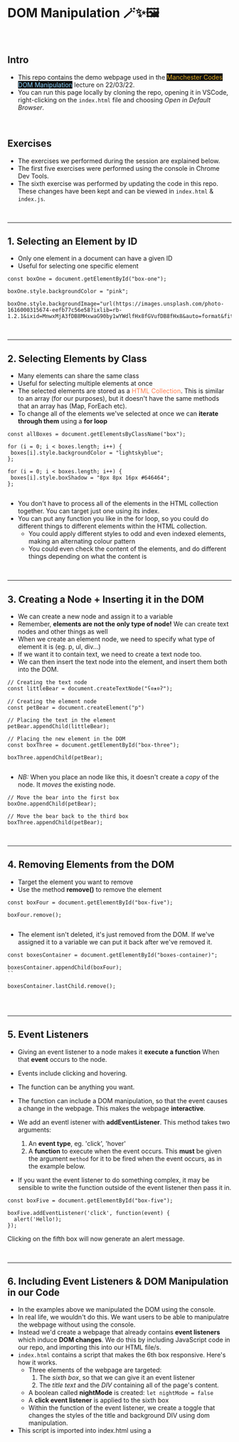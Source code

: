# DOM Manipulation 🪄✨🖼️
<br/>

## Intro

- This repo contains the demo webpage used in the <span style="background-color:#121212; color: goldenrod">Manchester Codes</span><span style="background-color:#121212; color: lightskyblue"> DOM Manipulation</span> lecture on 22/03/22.
- You can run this page locally by cloning the repo, opening it in VSCode, right-clicking on the `index.html` file and choosing *Open in Default Browser*.

<br/>

## Exercises
- The exercises we performed during the session are explained below.
- The first five exercises were performed using the console in Chrome Dev Tools.
- The sixth exercise was performed by updating the code in this repo. These changes have been kept and can be viewed in `index.html` & `index.js`.

<br/>

---

## 1. Selecting an Element by ID
- Only one element in a document can have a given ID
- Useful for selecting one specific element
 
```
const boxOne = document.getElementById("box-one");

boxOne.style.backgroundColor = "pink";
 
boxOne.style.backgroundImage="url(https://images.unsplash.com/photo-1616000315674-eefb77c56e58?ixlib=rb-1.2.1&ixid=MnwxMjA3fDB8MHxwaG90by1wYWdlfHx8fGVufDB8fHx8&auto=format&fit=crop&w=687&q=80)";
```

<br/>

---

## 2. Selecting Elements by Class
- Many elements can share the same class
- Useful for selecting multiple elements at once
- The selected elements are stored as a <span style="color:coral">HTML Collection</span>. This is similar to an array (for our purposes), but it doesn't have the same methods that an array has (Map, ForEach etc).
- To change all of the elements we've selected at once we can **iterate through them** using a **for loop**
 
```
const allBoxes = document.getElementsByClassName("box");
 
for (i = 0; i < boxes.length; i++) {
 boxes[i].style.backgroundColor = "lightskyblue";
};
 
for (i = 0; i < boxes.length; i++) {
 boxes[i].style.boxShadow = "8px 8px 16px #646464";
};
 
```
- You don't have to process all of the elements in the HTML collection together. You can target just one using its index.
- You can put any function you like in the for loop, so you could do different things to different elements within the HTML collection.
  - You could apply different styles to odd and even indexed elements, making an alternating colour pattern
  - You could even check the content of the elements, and do different things depending on what the content is

<br/>

---

## 3. Creating a Node + Inserting it in the DOM
 
- We can create a new node and assign it to a variable
- Remember, **elements are not the only type of node!** We can create text nodes and other things as well
- When we create an element node, we need to specify what type of element it is (eg. p, ul, div...)
- If we want it to contain text, we need to create a text node too.
- We can then insert the text node into the element, and insert them both into the DOM.
 
```
// Creating the text node
const littleBear = document.createTextNode("ʕ⊙ᴥ⊙ʔ");
 
// Creating the element node
const petBear = document.createElement("p")
 
// Placing the text in the element
petBear.appendChild(littleBear);
 
// Placing the new element in the DOM
const boxThree = document.getElementById("box-three");
 
boxThree.appendChild(petBear);
 
```

- *NB:* When you place an node like this, it doesn't create a *copy* of the node. It *moves* the existing node.
 
```
// Move the bear into the first box
boxOne.appendChild(petBear);
 
// Move the bear back to the third box
boxThree.appendChild(petBear);
```

<br/>

---


## 4. Removing Elements from the DOM
 
- Target the element you want to remove
- Use the method **remove()** to remove the element
 
```
const boxFour = document.getElementById("box-five");
 
boxFour.remove();
 
```
 
- The element isn't deleted, it's just removed from the DOM. If we've assigned it to a variable we can put it back after we've removed it.
 
```
const boxesContainer = document.getElementById("boxes-container)";
 
boxesContainer.appendChild(boxFour);
``

boxesContainer.lastChild.remove();
 
```

<br/>

---

## 5. Event Listeners

- Giving an event listener to a node makes it **execute a function** When that **event** occurs to the node.
- Events include clicking and hovering.
- The function can be anything you want.
- The function can include a DOM manipulation, so that the event causes a change in the webpage. This makes the webpage **interactive**.

- We add an eventl istener with **addEventListener**. This method takes two arguments:
  1. An **event type**, eg. 'click', 'hover'
  2. A **function** to execute when the event occurs. This **must** be given the argument `method` for it to be fired when the event occurs, as in the example below.
- If you want the event listener to do something complex, it may be sensible to write the function outside of the event listener then pass it in.


```
const boxFive = document.getElementById("box-five");
 
boxFive.addEventListener('click', function(event) {
  alert('Hello!);
});

```

Clicking on the fifth box will now generate an alert message.

<br/>

---

## 6. Including Event Listeners & DOM Manipulation in our Code

- In the examples above we manipulated the DOM using the console.
- In real life, we wouldn't do this. We want users to be able to manipulatre the webpage without using the console.
- Instead we'd create a webpage that already contains **event listeners** which induce **DOM changes**. We do this by including JavaScript code in our repo, and importing this into our HTML file/s.
- `index.html` contains a script that makes the 6th box responsive. Here's how it works.
  - Three elements of the webpage are targeted: 
    1. The *sixth box*, so that we can give it an event listener
    2. The *title text* and the *DIV* containing all of the page's content.
  - A boolean called **nightMode** is created: `let nightMode = false`
  - A **click event listener** is applied to the sixth box
  - Within the function of the event listener, we create a toggle that changes the styles of the title and background DIV using dom manipulation.
- This script is imported into index.html using a <script> element:
  ```
  <script src="index.js"></script>
  ````